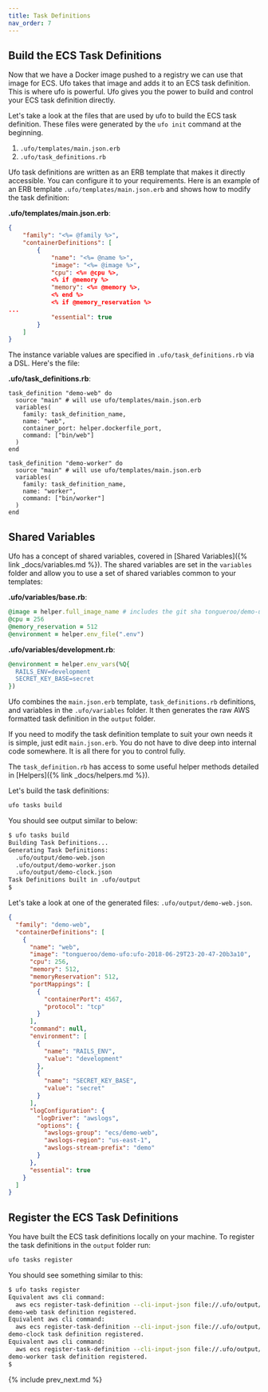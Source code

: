 ```yaml
---
title: Task Definitions
nav_order: 7
---
```


## Build the ECS Task Definitions

Now that we have a Docker image pushed to a registry we can use that image for ECS.  Ufo takes that image and adds it to an ECS task definition.  This is where ufo is powerful.  Ufo gives you the power to build and control your ECS task definition directly.

Let's take a look at the files that are used by ufo to build the ECS task definition.  These files were generated by the `ufo init` command at the beginning.

1. `.ufo/templates/main.json.erb`
2. `.ufo/task_definitions.rb`

Ufo task definitions are written as an ERB template that makes it directly accessible. You can configure it to your requirements.  Here is an example of an ERB template `.ufo/templates/main.json.erb` and shows how to modify the task definition:

**.ufo/templates/main.json.erb**:

```json
{
    "family": "<%= @family %>",
    "containerDefinitions": [
        {
            "name": "<%= @name %>",
            "image": "<%= @image %>",
            "cpu": <%= @cpu %>,
            <% if @memory %>
            "memory": <%= @memory %>,
            <% end %>
            <% if @memory_reservation %>
...
            "essential": true
        }
    ]
}
```

The instance variable values are specified in `.ufo/task_definitions.rb` via a DSL.  Here's the file:

**.ufo/task_definitions.rb**:

```
task_definition "demo-web" do
  source "main" # will use ufo/templates/main.json.erb
  variables(
    family: task_definition_name,
    name: "web",
    container_port: helper.dockerfile_port,
    command: ["bin/web"]
  )
end

task_definition "demo-worker" do
  source "main" # will use ufo/templates/main.json.erb
  variables(
    family: task_definition_name,
    name: "worker",
    command: ["bin/worker"]
  )
end
```

## Shared Variables

Ufo has a concept of shared variables, covered in [Shared Variables]({% link _docs/variables.md %}). The shared variables are set in the `variables` folder and allow you to use a set of shared variables common to your templates:

**.ufo/variables/base.rb**:

```ruby
@image = helper.full_image_name # includes the git sha tongueroo/demo-ufo:ufo-[sha].
@cpu = 256
@memory_reservation = 512
@environment = helper.env_file(".env")
```

**.ufo/variables/development.rb**:

```ruby
@environment = helper.env_vars(%Q{
  RAILS_ENV=development
  SECRET_KEY_BASE=secret
})
```

Ufo combines the `main.json.erb` template, `task_definitions.rb` definitions, and variables in the `.ufo/variables` folder.  It then generates the raw AWS formatted task definition in the `output` folder.

If you need to modify the task definition template to suit your own needs it is simple, just edit `main.json.erb`.  You do not have to dive deep into internal code somewhere.  It is all there for you to control fully.

The `task_definition.rb` has access to some useful helper methods detailed in [Helpers]({% link _docs/helpers.md %}).

Let's build the task definitions:

```sh
ufo tasks build
```

You should see output similar to below:

```sh
$ ufo tasks build
Building Task Definitions...
Generating Task Definitions:
  .ufo/output/demo-web.json
  .ufo/output/demo-worker.json
  .ufo/output/demo-clock.json
Task Definitions built in .ufo/output
$
```

Let's take a look at one of the generated files: `.ufo/output/demo-web.json`.

```json
{
  "family": "demo-web",
  "containerDefinitions": [
    {
      "name": "web",
      "image": "tongueroo/demo-ufo:ufo-2018-06-29T23-20-47-20b3a10",
      "cpu": 256,
      "memory": 512,
      "memoryReservation": 512,
      "portMappings": [
        {
          "containerPort": 4567,
          "protocol": "tcp"
        }
      ],
      "command": null,
      "environment": [
        {
          "name": "RAILS_ENV",
          "value": "development"
        },
        {
          "name": "SECRET_KEY_BASE",
          "value": "secret"
        }
      ],
      "logConfiguration": {
        "logDriver": "awslogs",
        "options": {
          "awslogs-group": "ecs/demo-web",
          "awslogs-region": "us-east-1",
          "awslogs-stream-prefix": "demo"
        }
      },
      "essential": true
    }
  ]
}
```

## Register the ECS Task Definitions

You have built the ECS task definitions locally on your machine. To register the task definitions in the `output` folder run:

```sh
ufo tasks register
```

You should see something similar to this:

```sh
$ ufo tasks register
Equivalent aws cli command:
  aws ecs register-task-definition --cli-input-json file://.ufo/output/demo-web.json
demo-web task definition registered.
Equivalent aws cli command:
  aws ecs register-task-definition --cli-input-json file://.ufo/output/demo-clock.json
demo-clock task definition registered.
Equivalent aws cli command:
  aws ecs register-task-definition --cli-input-json file://.ufo/output/demo-worker.json
demo-worker task definition registered.
$
```

{% include prev_next.md %}